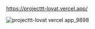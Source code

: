 https://projecttt-lovat.vercel.app/


![projecttt-lovat vercel app_9898](https://github.com/user-attachments/assets/25158970-023f-4d98-9776-7adfef34efe5)
